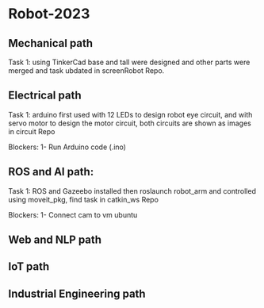 # Robot-2023

## Mechanical path

Task 1: using TinkerCad base and tall were designed and other parts were merged and task ubdated in screenRobot Repo.

## Electrical path

Task 1: arduino first used with 12 LEDs to design robot eye circuit, and with servo motor to design the motor circuit, both circuits are shown as images in circuit Repo 

Blockers:
1- Run Arduino code (.ino)

## ROS and AI path:

Task 1: ROS and Gazeebo installed then roslaunch robot_arm and controlled using moveit_pkg, find task in catkin_ws Repo

Blockers:
1- Connect cam to vm ubuntu

## Web and NLP path
## IoT path
## Industrial Engineering path
